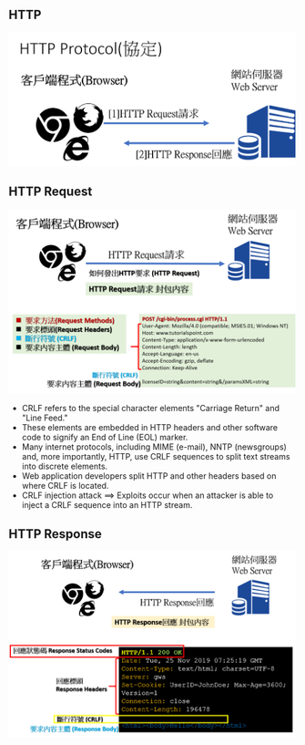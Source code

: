 ## HTTP

![http](http.png)

## HTTP Request

![HTTP_Request](HTTP_Request.png)


- CRLF refers to the special character elements "Carriage Return" and "Line Feed." 
- These elements are embedded in HTTP headers and other software code to signify an End of Line (EOL) marker. 
- Many internet protocols, including MIME (e-mail), NNTP (newsgroups) and, more importantly, HTTP, use CRLF sequences to split text streams into discrete elements. 
- Web application developers split HTTP and other headers based on where CRLF is located. 
- CRLF injection attack ==> Exploits occur when an attacker is able to inject a CRLF sequence into an HTTP stream. 

## HTTP Response

![HTTP_Response](HTTP_Response.png)
